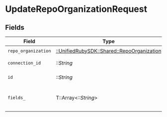 # UpdateRepoOrganizationRequest


## Fields

| Field                                                                                 | Type                                                                                  | Required                                                                              | Description                                                                           |
| ------------------------------------------------------------------------------------- | ------------------------------------------------------------------------------------- | ------------------------------------------------------------------------------------- | ------------------------------------------------------------------------------------- |
| `repo_organization`                                                                   | [::UnifiedRubySDK::Shared::RepoOrganization](../../models/shared/repoorganization.md) | :heavy_check_mark:                                                                    | N/A                                                                                   |
| `connection_id`                                                                       | *::String*                                                                            | :heavy_check_mark:                                                                    | ID of the connection                                                                  |
| `id`                                                                                  | *::String*                                                                            | :heavy_check_mark:                                                                    | ID of the Organization                                                                |
| `fields_`                                                                             | T::Array<*::String*>                                                                  | :heavy_minus_sign:                                                                    | Comma-delimited fields to return                                                      |